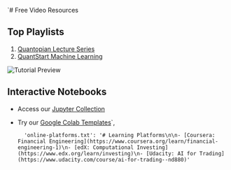 `# Free Video Resources

## Top Playlists
1. [Quantopian Lecture Series](https://www.youtube.com/playlist?list=PLQVvvaa0QuDcOdF96TBtRtuQksErCEBYZ)
2. [QuantStart Machine Learning](https://www.youtube.com/c/quantstart)

![Tutorial Preview](/api/placeholder/600/300)

## Interactive Notebooks
- Access our [Jupyter Collection](https://github.com/jupyter/jupyter/wiki)
- Try our [Google Colab Templates](https://colab.research.google.com)`,

        'online-platforms.txt': '# Learning Platforms\n\n- [Coursera: Financial Engineering](https://www.coursera.org/learn/financial-engineering-1)\n- [edX: Computational Investing](https://www.edx.org/learn/investing)\n- [Udacity: AI for Trading](https://www.udacity.com/course/ai-for-trading--nd880)'
